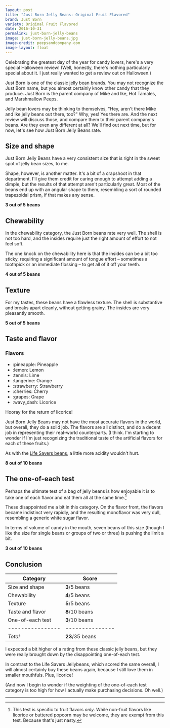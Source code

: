 ```yaml
---
layout: post
title: "Just Born Jelly Beans: Original Fruit Flavored"
brand: Just Born
variety: Original Fruit Flavored
date: 2016-10-31
permalink: just-born-jelly-beans
image: just-born-jelly-beans.jpg
image-credit: peepsandcompany.com
image-layout: float
---
```


Celebrating the greatest day of the year for candy lovers,
here's a very special Halloween review!
(Well, honestly, there's nothing particularly special about it.
I just really wanted to get a review out on Halloween.)

Just Born is one of the classic jelly bean brands.
You may not recognize the Just Born name,
but you almost certainly know other candy that they produce.
Just Born is the parent company of Mike and Ike, Hot Tamales,
and Marshmallow Peeps.

Jelly bean lovers may be thinking to themselves,
"Hey, aren't there Mike and Ike jelly beans out there, too?"
Why, yes! Yes there are. And the next review will discuss those,
and compare them to their parent company's beans.
Are they even any different at all?
We'll find out next time, but for now, let's see how Just Born Jelly Beans rate.


## Size and shape

Just Born Jelly Beans have a very consistent size that is right in
the sweet spot of jelly bean sizes, to me.

Shape, however, is another matter. It's a bit of a crapshoot in that department.
I'll give them credit for caring enough to attempt adding a dimple,
but the results of that attempt aren't particularly great.
Most of the beans end up with an angular shape to them,
resembling a sort of rounded trapezoidal prism, if that makes any sense.

**3 out of 5 beans**


## Chewability

In the chewability category, the Just Born beans rate very well.
The shell is not too hard, and the insides require just the right amount of
effort to not feel soft.

The one knock on the chewability here is that the insides
can be a bit too sticky, requiring a significant amount of tongue effort –
sometimes a toothpick or an immediate flossing –
to get all of it off your teeth.

**4 out of 5 beans**


## Texture

For my tastes, these beans have a flawless texture.
The shell is substantive and breaks apart cleanly, without getting grainy.
The insides are very pleasantly smooth.

**5 out of 5 beans**


## Taste and flavor

<div class="inset">
    <h3>Flavors</h3>
    <ul class="emoji-list">
        <li>:pineapple: Pineapple</li>
        <li>:lemon: Lemon</li>
        <li>:tennis: Lime</li>
        <li>:tangerine: Orange</li>
        <li>:strawberry: Strawberry</li>
        <li>:cherries: Cherry</li>
        <li>:grapes: Grape</li>
        <li>:wavy_dash: Licorice</li>
    </ul>
    <p>Hooray for the return of licorice!</p>
</div>

Just Born Jelly Beans may not have the most accurate flavors in the world,
but overall, they do a solid job.
The flavors are all distinct, and do a decent job in
representing their real-world counterparts.
(I think. I'm starting to wonder if I'm just recognizing the traditional
taste of the artificial flavors for each of these fruits.)

As with the [Life Savers beans](/life-savers-jellybeans),
a little more acidity wouldn't hurt.

**8 out of 10 beans**


## The one-of-each test

Perhaps the ultimate test of a bag of jelly beans is how enjoyable it is
to take one of each flavor and eat them all at the same time.[^1]

These disappointed me a bit in this category.
On the flavor front, the flavors became indistinct very rapidly,
and the resulting monoflavor was very dull,
resembling a generic white sugar flavor.

In terms of volume of candy in the mouth,
seven beans of this size
(though I like the size for single beans or groups of two or three)
is pushing the limit a bit.

**3 out of 10 beans**


## Conclusion

Category         | Score
---------------- | ---------------
Size and shape   | **3**/5 beans
Chewability      | **4**/5 beans
Texture          | **5**/5 beans
Taste and flavor | **8**/10 beans
One-of-each test | **3**/10 beans
---------------- | ---------------
_Total_          | **23**/35 beans

I expected a bit higher of a rating from these classic jelly beans,
but they were really brought down by the disappointing one-of-each test.

In contrast to the Life Savers Jellybeans, which scored the same overall,
I will almost certainly buy these beans again,
because I still love them in smaller mouthfuls.
Plus, licorice!

(And now I begin to wonder if the weighting of the one-of-each test category
is too high for how I actually make purchasing decisions. Oh well.)


---

[^1]: This test is specific to fruit flavors _only_. While non-fruit flavors like licorice or buttered popcorn may be welcome, they are exempt from this test. Because that's just nasty.

